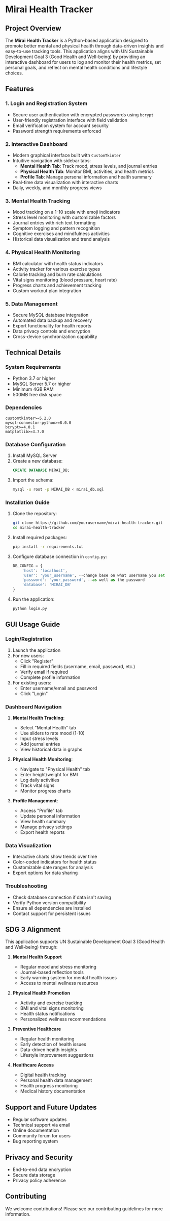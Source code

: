 # Mirai Health Tracker

## Project Overview
The **Mirai Health Tracker** is a Python-based application designed to promote better mental and physical health through data-driven insights and easy-to-use tracking tools. This application aligns with UN Sustainable Development Goal 3 (Good Health and Well-being) by providing an interactive dashboard for users to log and monitor their health metrics, set personal goals, and reflect on mental health conditions and lifestyle choices.

## Features

### 1. Login and Registration System
- Secure user authentication with encrypted passwords using `bcrypt`
- User-friendly registration interface with field validation
- Email verification system for account security
- Password strength requirements enforced

### 2. Interactive Dashboard
- Modern graphical interface built with `CustomTkinter`
- Intuitive navigation with sidebar tabs:
  - **Mental Health Tab**: Track mood, stress levels, and journal entries
  - **Physical Health Tab**: Monitor BMI, activities, and health metrics
  - **Profile Tab**: Manage personal information and health summary
- Real-time data visualization with interactive charts
- Daily, weekly, and monthly progress views

### 3. Mental Health Tracking
- Mood tracking on a 1-10 scale with emoji indicators
- Stress level monitoring with customizable factors
- Journal entries with rich text formatting
- Symptom logging and pattern recognition
- Cognitive exercises and mindfulness activities
- Historical data visualization and trend analysis

### 4. Physical Health Monitoring
- BMI calculator with health status indicators
- Activity tracker for various exercise types
- Calorie tracking and burn rate calculations
- Vital signs monitoring (blood pressure, heart rate)
- Progress charts and achievement tracking
- Custom workout plan integration

### 5. Data Management
- Secure MySQL database integration
- Automated data backup and recovery
- Export functionality for health reports
- Data privacy controls and encryption
- Cross-device synchronization capability

## Technical Details

### System Requirements
- Python 3.7 or higher
- MySQL Server 5.7 or higher
- Minimum 4GB RAM
- 500MB free disk space

### Dependencies
```
customtkinter>=5.2.0
mysql-connector-python>=8.0.0
bcrypt>=4.0.1
matplotlib>=3.7.0
```

### Database Configuration
1. Install MySQL Server
2. Create a new database:
   ```sql
   CREATE DATABASE MIRAI_DB;
   ```
3. Import the schema:
   ```bash
   mysql -u root -p MIRAI_DB < mirai_db.sql
   ```

### Installation Guide
1. Clone the repository:
   ```bash
   git clone https://github.com/yourusername/mirai-health-tracker.git
   cd mirai-health-tracker
   ```

2. Install required packages:
   ```bash
   pip install -r requirements.txt
   ```

3. Configure database connection in `config.py`:
   ```python
   DB_CONFIG = {
       'host': 'localhost',
       'user': 'your_username', --change base on what username you set
       'password': 'your_password', --as well as the password
       'database': 'MIRAI_DB'
   }
   ```

4. Run the application:
   ```bash
   python login.py
   ```

## GUI Usage Guide

### Login/Registration
1. Launch the application
2. For new users:
   - Click "Register"
   - Fill in required fields (username, email, password, etc.)
   - Verify email if required
   - Complete profile information
3. For existing users:
   - Enter username/email and password
   - Click "Login"

### Dashboard Navigation
1. **Mental Health Tracking**:
   - Select "Mental Health" tab
   - Use sliders to rate mood (1-10)
   - Input stress levels
   - Add journal entries
   - View historical data in graphs

2. **Physical Health Monitoring**:
   - Navigate to "Physical Health" tab
   - Enter height/weight for BMI
   - Log daily activities
   - Track vital signs
   - Monitor progress charts

3. **Profile Management**:
   - Access "Profile" tab
   - Update personal information
   - View health summary
   - Manage privacy settings
   - Export health reports

### Data Visualization
- Interactive charts show trends over time
- Color-coded indicators for health status
- Customizable date ranges for analysis
- Export options for data sharing

### Troubleshooting
- Check database connection if data isn't saving
- Verify Python version compatibility
- Ensure all dependencies are installed
- Contact support for persistent issues

## SDG 3 Alignment
This application supports UN Sustainable Development Goal 3 (Good Health and Well-being) through:

1. **Mental Health Support**
   - Regular mood and stress monitoring
   - Journal-based reflection tools
   - Early warning system for mental health issues
   - Access to mental wellness resources

2. **Physical Health Promotion**
   - Activity and exercise tracking
   - BMI and vital signs monitoring
   - Health status notifications
   - Personalized wellness recommendations

3. **Preventive Healthcare**
   - Regular health monitoring
   - Early detection of health issues
   - Data-driven health insights
   - Lifestyle improvement suggestions

4. **Healthcare Access**
   - Digital health tracking
   - Personal health data management
   - Health progress monitoring
   - Medical history documentation

## Support and Future Updates 
- Regular software updates
- Technical support via email
- Online documentation 
- Community forum for users 
- Bug reporting system

## Privacy and Security
- End-to-end data encryption
- Secure data storage
- Privacy policy adherence

## Contributing
We welcome contributions! Please see our contributing guidelines for more information.
